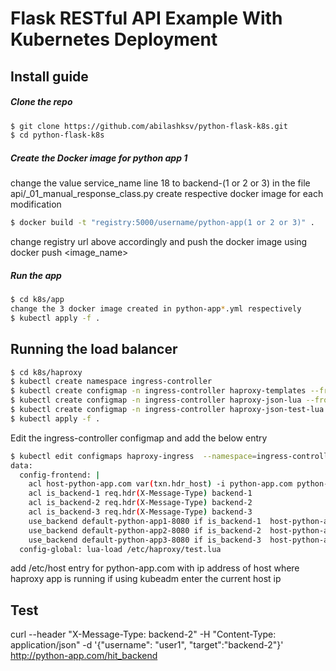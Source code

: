# Flask RESTful API Example With Kubernetes Deployment

## Install guide

##### Clone the repo

```bash
$ git clone https://github.com/abilashksv/python-flask-k8s.git
$ cd python-flask-k8s
```

##### Create the Docker image for python app 1
change the value service_name line 18 to backend-(1 or 2 or 3) in the file api/_01_manual_response_class.py
create respective docker image for each modification
```bash
$ docker build -t "registry:5000/username/python-app(1 or 2 or 3)" .
```
change registry url above accordingly and push the docker image using docker push <image_name>

##### Run the app
```bash
$ cd k8s/app
change the 3 docker image created in python-app*.yml respectively
$ kubectl apply -f .
```

## Running the load balancer

```bash
$ cd k8s/haproxy
$ kubectl create namespace ingress-controller
$ kubectl create configmap -n ingress-controller haproxy-templates --from-file=./files/haproxy.tmpl
$ kubectl create configmap -n ingress-controller haproxy-json-lua --from-file=./files/json.lua 
$ kubectl create configmap -n ingress-controller haproxy-json-test-lua --from-file=./files/test.lua
$ kubectl apply -f .
```
Edit the ingress-controller configmap and add the below entry
```bash
$ kubectl edit configmaps haproxy-ingress  --namespace=ingress-controller
data:
  config-frontend: |
    acl host-python-app.com var(txn.hdr_host) -i python-app.com python-app.com:80 python-app.com:443
    acl is_backend-1 req.hdr(X-Message-Type) backend-1
    acl is_backend-2 req.hdr(X-Message-Type) backend-2
    acl is_backend-3 req.hdr(X-Message-Type) backend-3
    use_backend default-python-app1-8080 if is_backend-1  host-python-app.com { var(txn.path) -m beg /hit_backend }
    use_backend default-python-app2-8080 if is_backend-2  host-python-app.com { var(txn.path) -m beg /hit_backend }
    use_backend default-python-app3-8080 if is_backend-3  host-python-app.com { var(txn.path) -m beg /hit_backend }
  config-global: lua-load /etc/haproxy/test.lua
```
add /etc/host entry for python-app.com with ip address of host where haproxy app is running
if using kubeadm enter the current host ip

## Test
curl --header "X-Message-Type: backend-2" -H "Content-Type: application/json" -d '{"username": "user1", "target":"backend-2"}'  http://python-app.com/hit_backend
```bash
```
